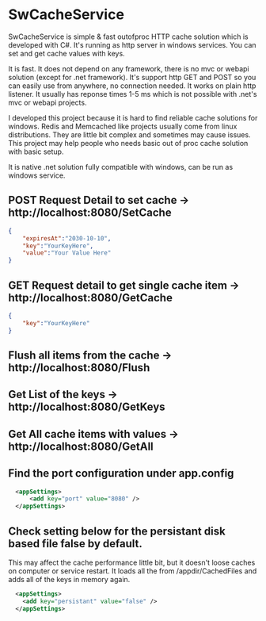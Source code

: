 # SwCacheService

SwCacheService is simple & fast outofproc HTTP cache solution which is developed with C#.
It's running as http server in windows services. You can set and get cache values with keys.

It is fast. It does not depend on any framework, there is no mvc or webapi solution (except for .net framework).
It's support http GET and POST so you can easily use from anywhere, no connection needed. It works on plain http listener.
It usually has reponse times 1-5 ms which is not possible with .net's mvc or webapi projects.

I developed this project because  it is hard to find reliable cache solutions for windows. Redis and Memcached like projects usually come from linux distributions. 
They are little bit complex and sometimes may cause issues. This project may help people who needs basic out of proc cache solution with basic setup.

It is native .net solution fully compatible with windows, can be run as windows service.


## POST Request Detail to set cache -> http://localhost:8080/SetCache

```json
{
	"expiresAt":"2030-10-10",
	"key":"YourKeyHere",
	"value":"Your Value Here"
}
```

## GET Request detail to get single cache item -> http://localhost:8080/GetCache

```json
{
	"key":"YourKeyHere"
}
```

## Flush all items from the cache  -> http://localhost:8080/Flush
## Get List of the keys  -> http://localhost:8080/GetKeys
## Get All cache items with values -> http://localhost:8080/GetAll


## Find the port configuration under app.config

```xml
  <appSettings>
      <add key="port" value="8080" />
  </appSettings>
```


## Check setting below for the persistant disk based file false by default. 
This may affect the cache performance little bit, but it doesn't loose caches on computer or service restart.
It loads all the from /appdir/CachedFiles and adds all of the keys in memory again.

```xml
  <appSettings>
    <add key="persistant" value="false" />
  </appSettings>
```

